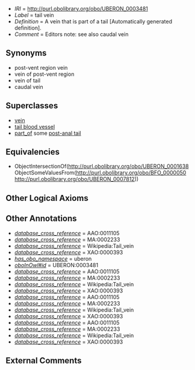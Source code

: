  * *IRI* = http://purl.obolibrary.org/obo/UBERON_0003481
 * *Label* = tail vein
 * *Definition* = A vein that is part of a tail [Automatically generated definition].
 * *Comment* = Editors note: see also caudal vein

## Synonyms

 * post-vent region vein
 * vein of post-vent region
 * vein of tail
 * caudal vein

## Superclasses

 * [vein](../../UBERON/38/UBERON_0001638.md)
 * [tail blood vessel](../../UBERON/24/UBERON_0003524.md)
 * [part_of](../../BFO/50/BFO_0000050.md) some [post-anal tail](../../UBERON/12/UBERON_0007812.md)

## Equivalencies

 * ObjectIntersectionOf(<http://purl.obolibrary.org/obo/UBERON_0001638> ObjectSomeValuesFrom(<http://purl.obolibrary.org/obo/BFO_0000050> <http://purl.obolibrary.org/obo/UBERON_0007812>))

## Other Logical Axioms


## Other Annotations

 * *[database_cross_reference](../../ef/oboInOwl#hasDbXref.md)* = AAO:0011105
 * *[database_cross_reference](../../ef/oboInOwl#hasDbXref.md)* = MA:0002233
 * *[database_cross_reference](../../ef/oboInOwl#hasDbXref.md)* = Wikipedia:Tail_vein
 * *[database_cross_reference](../../ef/oboInOwl#hasDbXref.md)* = XAO:0000393
 * *[has_obo_namespace](../../ce/oboInOwl#hasOBONamespace.md)* = uberon
 * *[oboInOwl#id](../../id/oboInOwl#id.md)* = UBERON:0003481
 * *[database_cross_reference](../../ef/oboInOwl#hasDbXref.md)* = AAO:0011105
 * *[database_cross_reference](../../ef/oboInOwl#hasDbXref.md)* = MA:0002233
 * *[database_cross_reference](../../ef/oboInOwl#hasDbXref.md)* = Wikipedia:Tail_vein
 * *[database_cross_reference](../../ef/oboInOwl#hasDbXref.md)* = XAO:0000393
 * *[database_cross_reference](../../ef/oboInOwl#hasDbXref.md)* = AAO:0011105
 * *[database_cross_reference](../../ef/oboInOwl#hasDbXref.md)* = MA:0002233
 * *[database_cross_reference](../../ef/oboInOwl#hasDbXref.md)* = Wikipedia:Tail_vein
 * *[database_cross_reference](../../ef/oboInOwl#hasDbXref.md)* = XAO:0000393
 * *[database_cross_reference](../../ef/oboInOwl#hasDbXref.md)* = AAO:0011105
 * *[database_cross_reference](../../ef/oboInOwl#hasDbXref.md)* = MA:0002233
 * *[database_cross_reference](../../ef/oboInOwl#hasDbXref.md)* = Wikipedia:Tail_vein
 * *[database_cross_reference](../../ef/oboInOwl#hasDbXref.md)* = XAO:0000393

## External Comments

